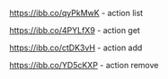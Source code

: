 https://ibb.co/qyPkMwK - action list

https://ibb.co/4PYLfX9 -  action get

https://ibb.co/ctDK3vH - action add

https://ibb.co/YD5cKXP - action remove
